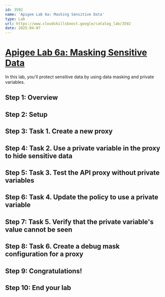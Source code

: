 ```yaml
---
id: 3592
name: 'Apigee Lab 6a: Masking Sensitive Data'
type: Lab
url: https://www.cloudskillsboost.google/catalog_lab/3592
date: 2025-04-07
---
```


# [Apigee Lab 6a: Masking Sensitive Data](https://www.cloudskillsboost.google/catalog_lab/3592)

In this lab, you'll protect sensitive data by using data masking and private variables.

## Step 1: Overview

## Step 2: Setup

## Step 3: Task 1. Create a new proxy

## Step 4: Task 2. Use a private variable in the proxy to hide sensitive data

## Step 5: Task 3. Test the API proxy without private variables

## Step 6: Task 4. Update the policy to use a private variable

## Step 7: Task 5. Verify that the private variable's value cannot be seen

## Step 8: Task 6. Create a debug mask configuration for a proxy

## Step 9: Congratulations!

## Step 10: End your lab
